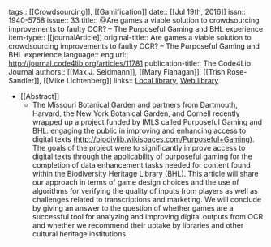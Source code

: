 tags:: [[Crowdsourcing]], [[Gamification]]
date:: [[Jul 19th, 2016]]
issn:: 1940-5758
issue:: 33
title:: @Are games a viable solution to crowdsourcing improvements to faulty OCR? – The Purposeful Gaming and BHL experience
item-type:: [[journalArticle]]
original-title:: Are games a viable solution to crowdsourcing improvements to faulty OCR? – The Purposeful Gaming and BHL experience
language:: eng
url:: http://journal.code4lib.org/articles/11781
publication-title:: The Code4Lib Journal
authors:: [[Max J. Seidmann]], [[Mary Flanagan]], [[Trish Rose-Sandler]], [[Mike Lichtenberg]]
links:: [Local library](zotero://select/groups/2386895/items/RB7CNFZX), [Web library](https://www.zotero.org/groups/2386895/items/RB7CNFZX)

- [[Abstract]]
	- The Missouri Botanical Garden and partners from Dartmouth, Harvard, the New York Botanical Garden, and Cornell recently wrapped up a project funded by IMLS called Purposeful Gaming and BHL: engaging the public in improving and enhancing access to digital texts (http://biodivlib.wikispaces.com/Purposeful+Gaming). The goals of the project were to significantly improve access to digital texts through the applicability of purposeful gaming for the completion of data enhancement tasks needed for content found within the Biodiversity Heritage Library (BHL). This article will share our approach in terms of game design choices and the use of algorithms for verifying the quality of inputs from players as well as challenges related to transcriptions and marketing. We will conclude by giving an answer to the question of whether games are a successful tool for analyzing and improving digital outputs from OCR and whether we recommend their uptake by libraries and other cultural heritage institutions.